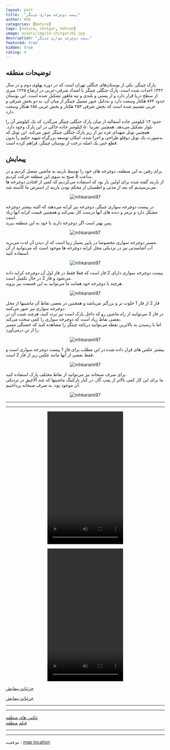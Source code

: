 ```yaml
---
layout: post
title:  "پیست دوچرخه سواری چیتگر"
author: mhk
categories: [Nature]
tags: [nature, chitgar, tehran]
image: assets/img/14-chitgar/01.jpg
description: "پیست دوچرخه سواری چیتگر"
featured: true
hidden: true
rating: 4
---
```


## توضیحات منطقه
پارک چیتگر، یکی از بوستان‌های جنگلی تهران است که در دوره پهلوی دوم و در سال ۱۳۴۲ احداث شده است. پارک جنگلی چیتگر با امتداد شرقی-غربی در ارتفاع ۱۲۲۵ متری از سطح دریا قرار دارد و از پستی و بلندی و تپه ماهور تشکیل شده است. این بوستان حدود ۸۷۴ هکتار وسعت دارد و به‌دلیل عبور مسیل چیتگر از میان آن، به دو بخش شرقی و غربی تقسیم شده است که بخش شرقی ۲۵۳ هکتار و بخش غربی ۶۵۸ هتکار وسعت دارد.  

حدود ۱۴ كیلومتر جاده آسفالته از میان پارک جنگلی چیتگر می‌گذرد که یک کیلومتر آن را بلوار تشکیل می‌دهد. همچنین تقریبا ۵۰ كیلومتر جاده خاكی در این پارک وجود دارد. همچنین تونل شهدای غزه نیز از زیر پارک جنگلی چیتگر عبور می‌کند. اين تونل كه به‌صورت يک تونل دوقلو طراحی و اجرا شده، امكان توسعه بزرگراه شهيد حكيم را بدون قطع حتی یک اصله درخت از بوستان چیتگر، فراهم كرده است.  

## پیمایش
برای رفتن به این منطقه، دوچرخه های خود را توسط باربند به ماشین متصل کردیم و در ساعت 8 صبح به سوی این منطقه حرکت کردیم.  
از باربند گفته شده برای اولین بار بود که استفاده می‌کردیم که کمی از افتادن دوچرخه ها می‌ترسیدیم که بعد از مدتی و اطمینان از محکم بودن باربند از استرس ما کاسته شد.  

<p align="center">
  <img src="/assets/img/14-chitgar/02.jpg" alt="mhkarami97" />
</p>

در پیست دوچرخه سواری چیتگر، دوچرخه نیز کرایه می‌دهند که البته بیشتر دوچرخه مشکل دارد و ترمز و دنده های آنها درست کار نمی‌کند و همچنین قیمت کرایه آنها زیاد است.  
پس بهتر است اگر دوچرخه دارید با خود به این منطقه ببرید.  

<p align="center">
  <img src="/assets/img/14-chitgar/03.jpg" alt="mhkarami97" />
</p>

مسیر دوچرخه سواری مخصوصا در پاییز بسیار زیبا است که از دیدن آن لذت می‌برید.  
آب آشامیدنی نیز در نزدیکی محل کرایه دوچرخه ها موجود است که می‌توانید از آن استفاده کنید.  

<p align="center">
  <img src="/assets/img/14-chitgar/04.jpg" alt="mhkarami97" />
</p>

پیست دوچرخه سواری دارای 2 فاز است که فعلا فقط در فاز اول آن دوچرخه کرایه داده می‌شود و فاز 2 در حال تکمیل است.  
هرچند با دوچرخه خود همانند ما می‌توانید به این قسمت نیز بروید.  

<p align="center">
  <img src="/assets/img/14-chitgar/05.jpg" alt="mhkarami97" />
</p>

فاز 2 از فاز 1 خلوت تر و بزرگتر می‌باشد و همچنین در بعضی نقاط آن ماشینها از محل دوچرخه سواری نیز عبور می‌کنند.  
در فاز 2 می‌توانید از راه ماشین رو که داخل پارک است نیز تردد کنید، هرچند شیب آن در بعضی نقاط زیاد است که دوچرخه سواری را کمی سخت می‌کند.  
اما با رسیدن به بالاترین نقطه می‌توانید دریاچه چیتگر را مشاهده کنید که خستگی مسیر را از تن درمی‌آورد.  

<p align="center">
  <img src="/assets/img/14-chitgar/06.jpg" alt="mhkarami97" />
</p>

بیشتر عکس های قرار داده شده در این مطلب برای فاز 1 پیست دوچرخه سواری است و فقط بعضی از آنها مانند عکس زیر از فاز 2 است.  

<p align="center">
  <img src="/assets/img/14-chitgar/07.jpg" alt="mhkarami97" />
</p>

برای صرف صبحانه نیز می‌توانید از نقاط مختلف پارک استفاده کنید.  
ما برای این کار کمی بالاتر از پمپ گاز، در کنار پارکینگ ماشینها که چند آلاچیق در نزدیکی آن موجود بود، به صرف صبحانه پرداختیم.  

<p align="center">
  <img src="/assets/img/14-chitgar/08.jpg" alt="mhkarami97" />
</p>


---
---

<p align="center">
<video width="240" height="420" controls>
  <source src="/assets/img/14-chitgar/01.mp4" type="video/mp4">
</video>
</p>

<p align="center">
<video width="240" height="420" controls>
  <source src="/assets/img/14-chitgar/02.mp4" type="video/mp4">
</video>
</p>

[جزئیات پیمایش](/assets/img/14-chitgar/09.jpg)  

[جزئیات پیمایش](/assets/img/14-chitgar/10.jpg)  

---
---

[عکس های منطقه](https://www.instagram.com/p/CV5oTyyIJRd/)  
[فیلم منطقه](https://www.instagram.com/p/CV9tXPeo2RW/)  

---
---

`موقعیت` : [map location](https://www.google.com/maps/place/Tehran+Province,+Tehran,+District+22,+%D9%BE%DB%8C%D8%B3%D8%AA+%D8%AF%D9%88%DA%86%D8%B1%D8%AE%D9%87+%D8%B3%D9%88%D8%A7%D8%B1%DB%8C+%D9%BE%D8%A7%D8%B1%DA%A9+%DA%86%DB%8C%D8%AA%DA%AF%D8%B1%E2%80%AD/data=!4m2!3m1!1s0x3f8dfb235769db27:0x74d4c1fc9026d3bc?sa=X&ved=2ahUKEwjbsMqsgIj0AhUElFwKHRzqDLQQ8gF6BAgOEAE)
